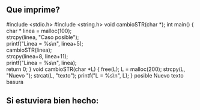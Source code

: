 ## Que imprime?
#include <stdio.h> 
#include <string.h> 
void cambioSTR(char *); 
int main() {   
    char * linea = malloc(100);     
    strcpy(linea, "Caso posible");     
    printf("Linea = %s\n", linea+5);     
    cambioSTR(linea);     
    strcpy(linea+8, linea+11);     
    printf("Linea = %s\n", linea);     
    return 0; 
}
void cambioSTR(char *L)
{
    free(L);
    L = malloc(200);
    strcpy(L, "Nuevo ");
    strcat(L, "texto");
    printf("L = %s\n", L);
}
posible
Nuevo texto
basura

## Si estuviera bien hecho:
